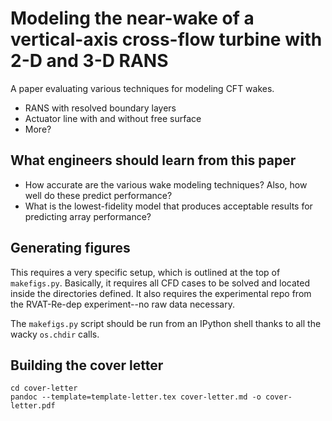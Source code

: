 # Modeling the near-wake of a vertical-axis cross-flow turbine with 2-D and 3-D RANS

A paper evaluating various techniques for modeling CFT wakes.

  * RANS with resolved boundary layers
  * Actuator line with and without free surface
  * More?


## What engineers should learn from this paper

  * How accurate are the various wake modeling techniques? Also, how well
    do these predict performance?
  * What is the lowest-fidelity model that produces acceptable results for
    predicting array performance?


## Generating figures

This requires a very specific setup, which is outlined at the top of
`makefigs.py`. Basically, it requires all CFD cases to be solved and located
inside the directories defined. It also requires the experimental repo from
the RVAT-Re-dep experiment--no raw data necessary.

The `makefigs.py` script should be run from an IPython shell thanks to all the
wacky `os.chdir` calls.


## Building the cover letter

    cd cover-letter
    pandoc --template=template-letter.tex cover-letter.md -o cover-letter.pdf
